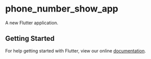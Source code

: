 # phone_number_show_app

A new Flutter application.

## Getting Started

For help getting started with Flutter, view our online
[documentation](https://flutter.io/).
